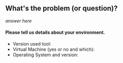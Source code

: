 ## What's the problem (or question)?

*answer here*

#### Please tell us details about your environment.
* Version used tool: 
* Virtual Machine (yes or no and which): 
* Operating System and version: 